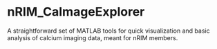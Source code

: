 # nRIM_CaImageExplorer
A straightforward set of MATLAB tools for quick visualization and basic analysis of calcium imaging data, meant for nRIM members.
